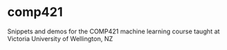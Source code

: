# comp421
Snippets and demos for the COMP421 machine learning course taught at Victoria University of Wellington, NZ

 

